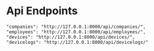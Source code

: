 # Api Endpoints
    
    "companies": "http://127.0.0.1:8000/api/companies/",
    "employees": "http://127.0.0.1:8000/api/employees/",
    "devices": "http://127.0.0.1:8000/api/devices/",
    "devicelogs": "http://127.0.0.1:8000/api/devicelogs/"
